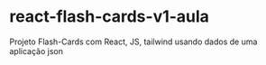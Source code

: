 # react-flash-cards-v1-aula
Projeto Flash-Cards com React, JS, tailwind usando dados de uma aplicação json
